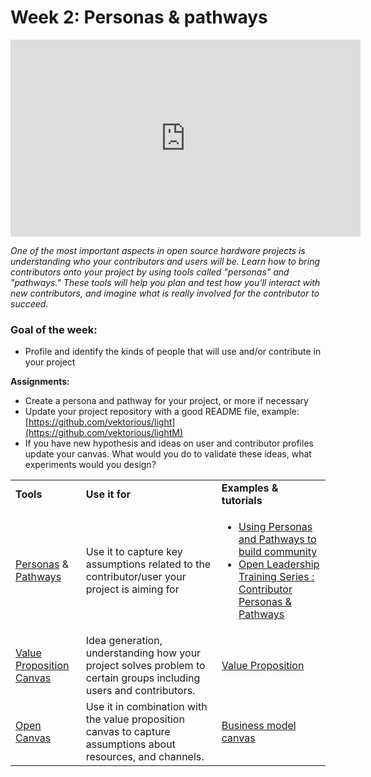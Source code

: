 # **Week 2: Personas & pathways**
<div>
<iframe width="560" height="315" src="https://www.youtube.com/embed/zGBmu3rCcdQ" frameborder="0" allow="accelerometer; autoplay; encrypted-media; gyroscope; picture-in-picture" allowfullscreen></iframe>
</div>

_One of the most important aspects in open source hardware projects is understanding who your contributors and users will be. Learn how to bring contributors onto your project by using tools called "personas" and "pathways." These tools will help you plan and test how you'll interact with new contributors, and imagine what is really involved for the contributor to succeed._

### Goal of the week:
- Profile and identify the kinds of people that will use and/or contribute in your project

**Assignments:**



*   Create a persona and pathway for your project, or more if necessary
*   Update your project repository with a good README file, example: [https://github.com/vektorious/light](https://github.com/vektorious/lightM)
*   If you have new hypothesis and ideas on user and contributor profiles update your canvas. What would you do to validate these ideas, what experiments would you design?



<table>
  <tr>
   <td>
<strong>Tools</strong>
   </td>
   <td><strong>Use it for</strong>
   </td>
   <td><strong>Examples & tutorials</strong>
   </td>
  </tr>
  <tr>
   <td>
   <a href="https://www.designabetterbusiness.tools/tools/persona-canvas">Personas</a> &  <a href="https://mozilla.github.io/open-leadership-training-series/articles/building-communities-of-contributors/understand-meaningful-participation-and-distributed-leadership/">Pathways</a>
   </td>
   <td> Use it to capture key assumptions related to the contributor/user your project is aiming for
   </td>
   <td>
    <ul>
    <li><a href="https://docs.google.com/presentation/d/1ZdOnzew5p6gJ1xhS-qlPXaaTi5-r5_Uhooy5BsXKebQ/present#slide=id.g1088c5b110_0_183">Using Personas and Pathways to build community </a></li>
    <li><a href="https://mozilla.github.io/open-leadership-training-series/articles/building-communities-of-contributors/bring-on-contributors-using-personas-and-pathways/">Open Leadership Training Series : Contributor Personas & Pathways</a></li>
    </ul>
   </td>
  </tr>
  <tr>
   <td>
    <a href="https://libwww.freelibrary.org/assets/pdf/programs/bric/value-proposition-canvas.pdf">Value Proposition Canvas</a>
   </td>
   <td>Idea generation, understanding how your project solves problem to certain groups including users and contributors.
   </td>
   <td>
    <a href="https://www.youtube.com/watch?v=ReM1uqmVfP0&list=PLBh9h0LWoawqBJk47Is8XWqaPg8h3WK4S&index=7">Value Proposition</a>
   </td>
  </tr>
  <tr>
   <td>
    <a href="https://docs.google.com/presentation/d/1JbfKztGMmirUgWSAWv0SmdSkmwGqYVYxEIaTIZyg6B4/edit#slide=id.p">Open Canvas</a>
   </td>
   <td>Use it in combination with the value proposition canvas to capture assumptions about resources, and channels.
   </td>
   <td>
    <a href="https://www.youtube.com/watch?v=QoAOzMTLP5s">Business model canvas</a>
<!-- <a href="https://canvanizer.com/new/project-canvas">Project Canvas</a> -->
   </td>
  </tr>
</table>



